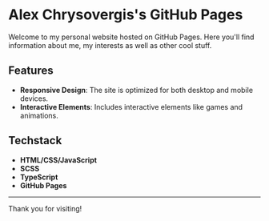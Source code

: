 # Alex Chrysovergis's GitHub Pages

Welcome to my personal website hosted on GitHub Pages. Here you'll find information about me, my interests as well as other cool stuff.

## Features

- **Responsive Design**: The site is optimized for both desktop and mobile devices.
- **Interactive Elements**: Includes interactive elements like games and animations.

## Techstack

- **HTML/CSS/JavaScript**
- **SCSS**
- **TypeScript**
- **GitHub Pages**

---

Thank you for visiting!